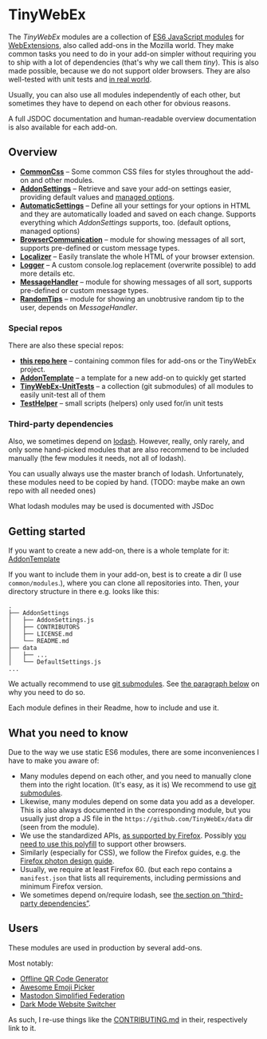 # TinyWebEx

The _TinyWebEx_ modules are a collection of [ES6 JavaScript modules](https://hacks.mozilla.org/2015/08/es6-in-depth-modules/) for [WebExtensions](https://developer.mozilla.org/docs/Mozilla/Add-ons/WebExtensions), also called add-ons in the Mozilla world.
They make common tasks you need to do in your add-on simpler without requiring you to ship with a lot of dependencies (that's why we call them _tiny_). This is also made possible, because we do not support older browsers.
They are also well-tested with unit tests and [in real world](#users).

Usually, you can also use all modules independently of each other, but sometimes they have to depend on each other for obvious reasons.

A full JSDOC documentation and human-readable overview documentation is also available for each add-on.

## Overview

* **[CommonCss](https://github.com/TinyWebEx/CommonCss)** – Some common CSS files for styles throughout the add-on and other modules.
* **[AddonSettings](https://github.com/TinyWebEx/AddonSettings)** – Retrieve and save your add-on settings easier, providing default values and [managed options](https://developer.mozilla.org/docs/Mozilla/Add-ons/WebExtensions/API/storage/managed).
* **[AutomaticSettings](https://github.com/TinyWebEx/AutomaticSettings)** – Define all your settings for your options in HTML and they are automatically loaded and saved on each change. Supports everything which _AddonSettings_ supports, too. (default options, managed options)
* **[BrowserCommunication](https://github.com/TinyWebEx/BrowserCommunication)** – module for showing messages of all sort, supports pre-defined or custom message types.
* **[Localizer](https://github.com/TinyWebEx/Localizer)** – Easily translate the whole HTML of your browser extension.
* **[Logger](https://github.com/TinyWebEx/Logger)** – A custom console.log replacement (overwrite possible) to add more details etc.
* **[MessageHandler](https://github.com/TinyWebEx/MessageHandler)** – module for showing messages of all sort, supports pre-defined or custom message types.
* **[RandomTips](https://github.com/TinyWebEx/RandomTips)** – module for showing an unobtrusive random tip to the user, depends on _MessageHandler_.

### Special repos

There are also these special repos:
* **[this repo here](https://github.com/TinyWebEx/common)** – containing common files for add-ons or the TinyWebEx project.
* **[AddonTemplate](https://github.com/TinyWebEx/AddonTemplate)** – a template for a new add-on to quickly get started
* **[TinyWebEx-UnitTests](https://github.com/TinyWebEx/TinyWebEx-UnitTests)** – a collection (git submodules) of all modules to easily unit-test all of them
* **[TestHelper](https://github.com/TinyWebEx/TestHelper)** – small scripts (helpers) only used for/in unit tests

### Third-party dependencies

Also, we sometimes depend on [lodash](https://github.com/lodash/lodash). However, really, only rarely, and only some hand-picked modules that are also recommend to be included manually (the few modules it needs, not all of lodash).

You can usually always use the master branch of lodash.
Unfortunately, these modules need to be copied by hand.
(TODO: maybe make an own repo with all needed ones)

What lodash modules may be used is documented with JSDoc

## Getting started

If you want to create a new add-on, there is a whole template for it: [AddonTemplate](https://github.com/TinyWebEx/AddonTemplate)

If you want to include them in your add-on, best is to create a dir (I use `common/modules`.), where you can clone all repositories into.
Then, your directory structure in there e.g. looks like this:
```
.
├── AddonSettings
│   ├── AddonSettings.js
│   ├── CONTRIBUTORS
│   ├── LICENSE.md
│   └── README.md
├── data
│   ├── ...
│   └── DefaultSettings.js
...
```

We actually recommend to use [git submodules](https://github.blog/2016-02-01-working-with-submodules/).
See [the paragraph below](#what-you-need-to-know) on why you need to do so.

Each module defines in their Readme, how to include and use it.

## What you need to know

Due to the way we use static ES6 modules, there are some inconveniences I have to make you aware of:
* Many modules depend on each other, and you need to manually clone them into the right location. (It's easy, as it is) We recommend to use [git submodules](https://github.blog/2016-02-01-working-with-submodules/).
* Likewise, many modules depend on some data you add as a developer. This is also always documented in the corresponding module, but you usually just drop a JS file in the `https://github.com/TinyWebEx/data` dir (seen from the module).
* We use the standardized APIs, [as supported by Firefox](https://developer.mozilla.org/Add-ons/WebExtensions/Porting_a_Google_Chrome_extension). Possibly [you need to use this polyfill](https://github.com/mozilla/webextension-polyfill) to support other browsers.
* Similarly (especially for CSS), we follow the Firefox guides, e.g. the [Firefox photon design guide](https://design.firefox.com/photon/).
* Usually, we require at least Firefox 60. (but each repo contains a `manifest.json` that lists all requirements, including permissions and minimum Firefox version.
* We sometimes depend on/require lodash, see [the section on “third-party dependencies”](#third-party-dependencies).

## Users

These modules are used in production by several add-ons.

Most notably:
* [Offline QR Code Generator](https://github.com/rugk/offline-qr-code/)
* [Awesome Emoji Picker](https://github.com/rugk/how-did-i-get-here/)
* [Mastodon Simplified Federation](https://github.com/rugk/mastodon-simplified-federation/)
* [Dark Mode Website Switcher](https://github.com/rugk/website-dark-mode-switcher/)

As such, I re-use things like the [CONTRIBUTING.md](./CONTRIBUTING.md) in their, respectively link to it.
